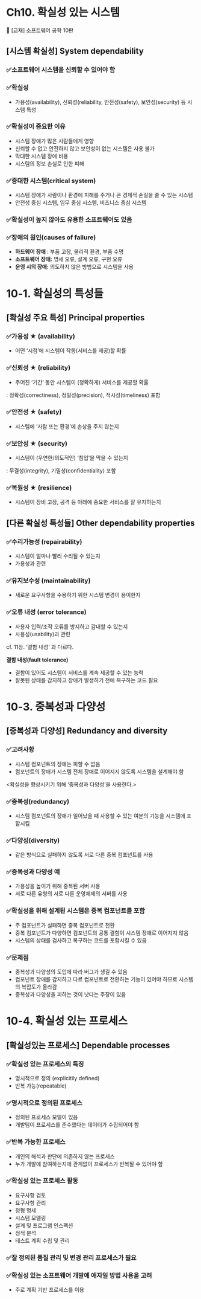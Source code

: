 # **Ch10. 확실성 있는 시스템**

📌 [교재] 소프트웨어 공학 10판

## **[시스템 확실성] System dependability**

### ✅**소프트웨어 시스템을 신뢰할 수 있어야 함**

### ✅**확실성**

- 가용성(availability), 신뢰성(reliability, 안전성(safety), 보안성(security) 등 시스템 특성

### ✅**확실성이 중요한 이유**

- 시스템 장애가 많은 사람들에게 영향
- 신뢰할 수 없고 안전하지 않고 보안성이 없는 시스템은 사용 불가
- 막대한 시스템 장애 비용
- 시스템의 정보 손실로 인한 피해

### ✅**중대한 시스템(critical system)**

- 시스템 장애가 사람이나 환경에 피해를 주거나 큰 경제적 손실을 줄 수 있는 시스템
- 안전성 중심 시스템, 임무 중심 시스템, 비즈니스 중심 시스템

### ✅**확실성이 높지 않아도 유용한 소프트웨어도 있음**

### ✅**장애의 원인(causes of failure)**

- **하드웨어 장애** : 부품 고장, 물리적 환경, 부품 수명
- **소프트웨어 장애:** 명세 오류, 설계 오류, 구현 오류
- **운영 시의 장애:** 의도하지 않은 방법으로 시스템을 사용

# **10-1. 확실성의 특성들**

## **[확실성 주요 특성] Principal properties**

### ✅**가용성 ★ (availability)**

- 어떤 ‘시점’에 시스템이 작동(서비스를 제공)할 확률

### ✅**신뢰성 ★ (reliability)**

- 주어진 ‘기간’ 동안 시스템이 (정확하게) 서비스를 제공할 확률

: 정확성(correctiness), 정밀성(precision), 적시성(timeliness) 포함

### ✅**안전성 ★ (safety)**

- 시스템에 ‘사람 또는 환경’에 손상을 주지 않는지

### ✅**보안성 ★ (security)**

- 시스템이 (우연한/의도적인) ‘침입’을 막을 수 있는지

: 무결성(integrity), 기밀성(confidentiality) 포함

### ✅**복원성 ★ (resilience)**

- 시스템이 장비 고장, 공격 등 아래에 중요한 서비스를 잘 유지하는지

## **[다른 확실성 특성들] Other dependability properties**

### ✅**수리가능성 (repairability)**

- 시스템이 얼마나 빨리 수리될 수 있는지
- 가용성과 관련

### ✅**유지보수성 (maintainability)**

- 새로운 요구사항을 수용하기 위한 시스템 변경이 용이한지

### ✅**오류 내성 (error tolerance)**

- 사용자 입력/조작 오류를 방지하고 감내할 수 있는지
- 사용성(usability)과 관련

cf. 11장. ‘결함 내성’ 과 다르다.

**결함 내성(fault tolerance)**

- 결함이 있어도 시스템이 서비스를 계속 제공할 수 있는 능력
- 잘못된 상태를 감지하고 장애가 발생하기 전에 복구하는 코드 필요

# **10-3. 중복성과 다양성**

## **[중복성과 다양성] Redundancy and diversity**

### ✅**고려사항**

- 시스템 컴포넌트의 장애는 피할 수 없음
- 컴포넌트의 장애가 시스템 전체 장애로 이어지지 않도록 시스템을 설계해야 함

<확실성을 향상시키기 위해 ‘중복성과 다양성’을 사용한다.>

### ✅**중복성(redundancy)**

- 시스템 컴포넌트의 장애가 일어났을 때 사용할 수 있는 여분의 기능을 시스템에 포함시킴

### ✅**다양성(diversity)**

- 같은 방식으로 실패하지 않도록 서로 다른 중복 컴포넌트를 사용

### ✅**중복성과 다양성 예**

- 가용성을 높이기 위해 중복된 서버 사용
- 서로 다른 유형의 서로 다른 운영체제의 서버를 사용

### ✅**확실성을 위해 설계된 시스템은 중복 컴포넌트를 포함**

- 주 컴포넌트가 실패하면 중복 컴포넌트로 전환
- 중복 컴포넌트가 다양하면 컴포넌트의 공통 결함이 시스템 장애로 이어지지 않음
- 시스템의 상태를 검사하고 복구하는 코드를 포함시킬 수 있음

### ✅**문제점**

- 중복성과 다양성의 도입에 따라 버그가 생길 수 있음
- 컴포넌트 장애를 감지하고 다르 컴포넌트로 전환하는 기능이 있어야 하므로 시스템의 복잡도가 올라감
- 중복성과 다양성을 피하는 것이 낫다는 주장이 있음

# **10-4. 확실성 있는 프로세스**

## **[확실성있는 프로세스] Dependable processes**

### ✅**확실성 있는 프로세스의 특징**

- 명시적으로 정의 (explicitily defined)
- 반복 가능(repeatable)

### ✅**명시적으로 정의된 프로세스**

- 정의된 프로세스 모델이 있음
- 개발팀이 프로세스를 준수했다는 데이터가 수집되어야 함

### ✅**반복 가능한 프로세스**

- 개인의 해석과 판단에 의존하지 않는 프로세스
- 누가 개발에 참여하는지에 관계없이 프로세스가 반복될 수 있어야 함

### ✅**확실성 있는 프로세스 활동**

- 요구사항 검토
- 요구사항 관리
- 정형 명세
- 시스템 모델링
- 설계 및 프로그램 인스펙션
- 정적 분석
- 테스트 계획 수립 및 관리

### ✅**잘 정의된 품질 관리 및 변경 관리 프로세스가 필요**

### ✅**확실성 있는 소프트웨어 개발에 애자일 방법 사용을 고려**

- 주로 계획 기반 프로세스를 이용